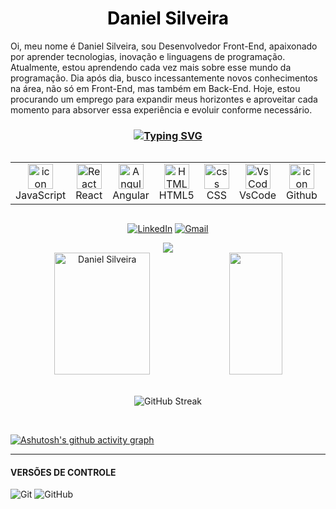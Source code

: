 <h1 align="center" style="color:#000">Daniel Silveira</h1>

<p>
Oi, meu nome é Daniel Silveira, sou Desenvolvedor Front-End, apaixonado por aprender tecnologias, inovação e linguagens de programação. Atualmente, estou aprendendo cada vez mais sobre esse mundo da programação. Dia após dia, busco incessantemente novos conhecimentos na área, não só em Front-End, mas também em Back-End. Hoje, estou procurando um emprego para expandir meus horizontes e aproveitar cada momento para absorver essa experiência e evoluir conforme necessário.
</p>



<h3 align="center"><a href="https://git.io/typing-svg"><img src="https://readme-typing-svg.demolab.com?font=Fira+Code&weight=500&size=25&pause=0&duration=4000&color=1e88e5&center=true&width=700&lines=Tecnologias/Technologies" alt="Typing SVG" /></a></h3>
<p align="center">
<p align="center">
<div style="display: flex; align-items: flex-start; align: center">
<table align="center">
  <tr>
    <td align="center" width="96">
        <img src="https://techstack-generator.vercel.app/js-icon.svg" alt="icon" width="40" height="40" />
      <br>JavaScript
    </td>
    <td align="center" width="96">
        <img src="https://skillicons.dev/icons?i=react" width="40" height="40" alt="React" />
      <br>React
    </td>
    <td align="center" width="96">
        <img src="https://skillicons.dev/icons?i=angular" width="40" height="40" alt="Angular" />
      <br>Angular
    </td>
    <td align="center"  width="96">
        <img src="https://skillicons.dev/icons?i=html" width="40" height="40" alt="HTML5" />
      <br>HTML5
    </td>
    <td align="center" width="96">
        <img src="https://skillicons.dev/icons?i=css" width="40" height="40" alt="css" />
      <br>CSS
    </td>
    <td align="center" width="96">
        <img src="https://skillicons.dev/icons?i=vscode" width="40" height="40" alt="VsCode" />
      <br>VsCode
    </td>
    <td align="center" width="96">
        <img src="https://techstack-generator.vercel.app/github-icon.svg" alt="icon" width="40" height="40" />
      <br>Github
    </td>
    <td align="center" width="96"> 
        <img src="https://user-images.githubusercontent.com/25181517/192108372-f71d70ac-7ae6-4c0d-8395-51d8870c2ef0.png" width="40" height="40" alt="Git" />
      <br>Git
    </td>
    <td align="center" width="96"> 
        <img src="https://skillicons.dev/icons?i=sass" width="40" height="40" alt="SASS" />
      <br>SASS
    </td>
    <td align="center" width="96"> 
        <img src="https://skillicons.dev/icons?i=less" width="40" height="40" alt="LESS" />
      <br>LESS
    </td>
  </tr>
</table>
<br><br>
</div>


<!-- **************************************************************** CONTATO **************************************************************** -->
<div align="center">

[![LinkedIn](https://img.shields.io/badge/LinkedIn-%230077B5.svg?logo=linkedin&logoColor=white)](https://www.linkedin.com/in/daniel-silveira-402577269)
[![Gmail](https://img.shields.io/badge/Gmail-%23ea4335.svg?logo=Gmail&logoColor=white)](https://mailto:danieldasilvasilveira2002@gmail.com)

</div>

<!-- **************************************************************** LINHA **************************************************************** -->
<div align="center">
<img src="https://readme-typing-svg.herokuapp.com/?font=Righteous&size=20&color=00FF00&center=true&vCenter=true&width=1000&height=70&duration=6000&lines=---------------------------------------------------------------------------------------------------------------------------------------------------" />

  <!-- **************************************************************** STATS **************************************************************** -->
<div align="center">
  <img width="55%" height="195px" src="https://bad-apple-github-readme.vercel.app/api?username=DanielSilveira07&show_bg=1&count_private=true&hide_border=false&show_icons=true&title_color=00FF00&icon_color=70a5fd&text_color=FFFFFF&bg_color=0d1117&hide_title=false&locale=en" alt="Daniel Silveira" />

  <img width="41%" height="195px" src="https://github-readme-stats.vercel.app/api/top-langs/?username=DanielSilveira07&layout=compact&hide_border=false&title_color=FFFFFF&text_color=FFFFFF&bg_color=0d1117" />
</div> 

</div>

</br>
  
 <!--Total Contributions--> 
 <p align="center">
<img  src="https://github-readme-streak-stats.herokuapp.com?user=DanielSilveira07&theme=algolia&hide_border=false&locale=pt_BR&date_format=j%20M%5B%20Y%5D&card_height=190&background=0D1117" alt="GitHub Streak"/>
</p>

<br/>

<!-- **************************************************************** GRÁFICO **************************************************************** -->
[![Ashutosh's github activity graph](https://github-readme-activity-graph.vercel.app/graph?username=DanielSilveira07&bg_color=0d1117&color=ffffff&line=1e88e5&point=f9fafa&area=true&hide_border=false)](https://github.com/ashutosh00710/github-readme-activity-graph)

---
<!-- **************************************************************** VERSÕES DE CONTROLE **************************************************************** -->
#### VERSÕES DE CONTROLE
![Git](https://img.shields.io/badge/-Git-000?style=for-the-badge&logo=git)
![GitHub](https://img.shields.io/badge/-GitHub-000?style=for-the-badge&logo=github)